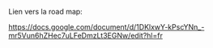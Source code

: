 Lien vers la road map:

https://docs.google.com/document/d/1DKlxwY-kPscYNn_-mr5Vun6hZHec7uLFeDmzLt3EGNw/edit?hl=fr